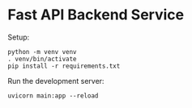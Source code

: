 # Fast API Backend Service

Setup:

    python -m venv venv
    . venv/bin/activate
    pip install -r requirements.txt

Run the development server:

    uvicorn main:app --reload
